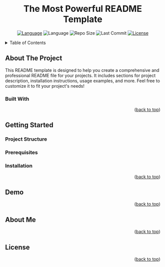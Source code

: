 <a id="readme-top"></a>

<!-- PROJECT'S SHIELDS AND NAME -->
<br />
<div align="center">
  <h1>The Most Powerful README Template</h1>

  [![Language][language-shield]][language-url]
  ![Language][language-top-shield]
  ![Repo Size][repo-size-shield]
  ![Last Commit][last-commit-shield]
  [![License][license-shield]][license-url]
</div>

<!-- TABLE OF CONTENTS -->
<details>
  <summary>Table of Contents</summary>
  <ol>
    <li>
      <a href="#about-the-project">About The Project</a>
      <ul>
        <li><a href="#built-with">Built With</a></li>
      </ul>
    </li>
    <li>
      <a href="#getting-started">Getting Started</a>
      <ul>
        <li><a href="#project-structure">Project Structure</a></li>
        <li><a href="#prerequisites">Prerequisites</a></li>
        <li><a href="#installation">Installation</a></li>
      </ul>
    </li>
    <li><a href="#demo">Demo</a></li>
    <li><a href="#about-me">About Me</a></li>
    <li><a href="#license">License</a></li>
  </ol>
</details>

<!-- ABOUT THE PROJECT -->
<h2 id="about-the-project">About The Project</h2>

<p> This README template is designed to help you create a comprehensive and professional README file for your projects. It includes sections for project description, installation instructions, usage examples, and more. Feel free to customize it to fit your project's needs!</p>

<h3 id="built-with">Built With</h3>

<p align="right">(<a href="#readme-top">back to top</a>)</p>

<!-- GETTING STARTED -->
<h2 id="getting-started">Getting Started</h2>

<h3 id="project-structure">Project Structure</h3>

<h3 id="prerequisites">Prerequisites</h3>

<h3 id="installation">Installation</h3>

<p align="right">(<a href="#readme-top">back to top</a>)</p>

<!-- DEMO -->
<h2 id="demo">Demo</h2>

<p align="right">(<a href="#readme-top">back to top</a>)</p>

<!-- ABOUT ME -->
<h2 id="about-me">About Me</h2>

<p align="right">(<a href="#readme-top">back to top</a>)</p>

<!-- LICENSE -->
<h2 id="license">License</h2>

<p align="right">(<a href="#readme-top">back to top</a>)</p>

<!-- SHIELDS AND LINKS -->
[language-shield]: https://img.shields.io/badge/Java-21-pink?style=for-the-badge&labelColor=2C363F&color=E75A7C
[language-url]: https://www.oracle.com/java/
[language-top-shield]: https://img.shields.io/github/languages/top/xooseph/calculadora-gastos?style=for-the-badge&labelColor=2C363F&color=E75A7C
[repo-size-shield]: https://img.shields.io/github/repo-size/xooseph/calculadora-gastos?style=for-the-badge&labelColor=2C363F&color=E75A7C
[last-commit-shield]: https://img.shields.io/github/last-commit/xooseph/calculadora-gastos?style=for-the-badge&labelColor=2C363F&color=E75A7C
[license-shield]: https://img.shields.io/github/license/xooseph/calculadora-gastos?style=for-the-badge&labelColor=2C363F&color=E75A7C
[license-url]: https://github.com/xooseph/calculadora-gastos?tab=Unlicense-1-ov-file#readme
